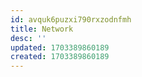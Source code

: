 ```yaml
---
id: avquk6puzxi790rxzodnfmh
title: Network
desc: ''
updated: 1703389860189
created: 1703389860189
---
```

